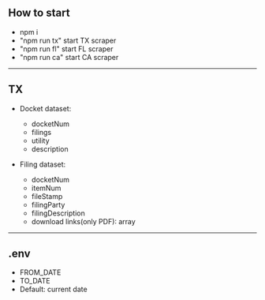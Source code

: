 ## How to start
- npm i
- "npm run tx" start TX scraper 
- "npm run fl" start FL scraper
- "npm run ca" start CA scraper 


---
## TX

- Docket dataset:
    - docketNum
    - filings
    - utility 
    - description
    
- Filing dataset:
    - docketNum
    - itemNum 
    - fileStamp  
    - filingParty 
    - filingDescription            
    - download links(only PDF): array
    
---
## .env
- FROM_DATE
- TO_DATE
- Default: current date
